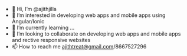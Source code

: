 - 👋 Hi, I’m @ajithjilla
- 👀 I’m interested in developing web apps and mobile apps using Angular/Ionic 
- 🌱 I’m currently learning ...
- 💞️ I’m looking to collaborate on developing web apps and mobile apps and rective responsive websites
- 📫 How to reach me ajithtreat@gmail.com/8667527296

<!---
ajithjilla/ajithjilla is a ✨ special ✨ repository because its `README.md` (this file) appears on your GitHub profile.
You can click the Preview link to take a look at your changes.
--->
